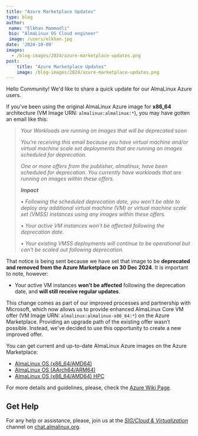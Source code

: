 ```yaml
---
title: "Azure Marketplace Updates"
type: blog
author: 
 name: "Elkhan Mammadli"
 bio: "AlmaLinux OS Cloud engineer"
 image: /users/elkhan.jpg
date: '2024-10-09'
images:
  - /blog-images/2024/azure-marketplace-updates.png
post:
    title: "Azure Marketplace Updates"
    image: /blog-images/2024/azure-marketplace-updates.png
---
```


Hello Community! We'd like to share a quick update for our AlmaLinux Azure users. 

If you've been using the original AlmaLinux Azure image for **x86_64** architecture (VM Image URN: `almalinux:almalinux:*`), you may have gotten an email like this:

> _Your Workloads are running on images that will be deprecated soon_
> 
> _You're receiving this email because you have virtual machine and/or virtual machine scale set deployments that are running on images scheduled for deprecation._
> 
> _One or more offers from the publisher, almalinux, have been scheduled for deprecation. You currently have workloads that are running on images within these offers._
> 
> **_Impact_**
> 
> • _Following the scheduled deprecation date, you won't be able to deploy any additional virtual machine (VM) or virtual machine scale set (VMSS) instances using any images within these offers._
>
> • _Your active VM instances won't be affected following the deprecation date._
>
> • _Your existing VMSS deployments will continue to be operational but can't be scaled out following deprecation._

That notice is being sent because we have set that image to be **deprecated and removed from the Azure Marketplace on 30 Dec 2024**. It is important to note, however:

* Your active VM instances **won’t be affected** following the deprecation date, and **will still receive regular updates**.

This change comes as part of our improved processes and partnership with Microsoft, which now allows us to provide enhanced AlmaLinux Core VM offer (VM Image URN: `almalinux:almalinux-x86_64:*`) on the Azure Marketplace. Providing an upgrade path of the existing offer wasn’t possible. Instead, we've decided to use this opportunity to create a new improved offer. 

You can get current and up-to-date AlmaLinux Azure images on the Azure Marketplace: 
* [AlmaLinux OS (x86_64/AMD64)](https://azuremarketplace.microsoft.com/en-us/marketplace/apps/almalinux.almalinux-x86_64?tab=Overview)
* [AlmaLinux OS (AArch64/ARM64)](https://azuremarketplace.microsoft.com/en-us/marketplace/apps/almalinux.almalinux-arm?tab=Overview)
* [AlmaLinux OS (x86_64/AMD64) HPC](https://azuremarketplace.microsoft.com/en-us/marketplace/apps/almalinux.almalinux-hpc?tab=Overview)

For more details and guidelines, please, check the [Azure Wiki Page](https://wiki.almalinux.org/cloud/Azure.html). 

## Get Help 

For any help or assistance, please, join us at the *[SIG/Cloud & Virtualization](https://chat.almalinux.org/almalinux/channels/sigcloud)* channel on [chat.almalinux.org](https://chat.almalinux.org/).
